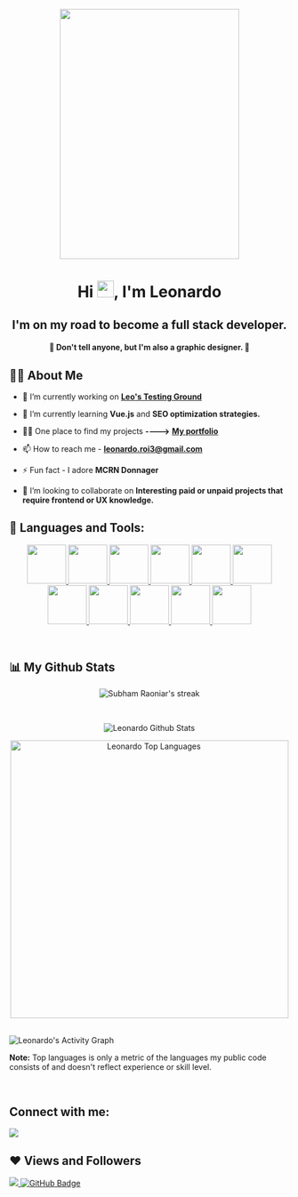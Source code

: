 <p align="center"><img width="80%"  src="https://content.techgig.com/photo/75755485/Are-you-a-programmer-You-can-make-money-with-these-12-ideas-instantly.jpg" width=30px height="450px"/></p>

<h1 align="center">Hi <img src="https://raw.githubusercontent.com/MartinHeinz/MartinHeinz/master/wave.gif" width="30px">, I'm Leonardo</h1>
<h2 align="center">I'm on my road to become a full stack developer.</h2>
<h4 align="center"> 🤫 Don't tell anyone, but I'm also a graphic designer. 🤫 </h4>

## 🙋‍♂️ About Me

- 🔭 I’m currently working on **<a href="https://www.leotg.com" target=_blank> **Leo's Testing Ground** </a>**

- 🌱 I’m currently learning **Vue.js** and **SEO optimization strategies.**

- 👨‍💻 One place to find my projects **---->** <a href="https://www.leotg.com"  target=_blank> **My portfolio** </a>

- 📫 How to reach me - **leonardo.roi3@gmail.com**

- ⚡ Fun fact - I adore **MCRN Donnager**

- 👯 I’m looking to collaborate on **Interesting paid or unpaid projects that require frontend or UX knowledge.**

## 🚀 Languages and Tools:

<p align="center"> 
    <a href="https://developer.mozilla.org/en-US/docs/Web/JavaScript" target="_blank"> <img src="https://img.icons8.com/color/48/000000/javascript.png" height=70px width=70px/> </a> 
    <a href="https://www.w3.org/html/" target="_blank"> <img src="https://img.icons8.com/color/48/000000/html-5.png" height=70px width=70px//> </a> 
    <a href="https://www.w3schools.com/css/" target="_blank"> <img src="https://img.icons8.com/color/48/000000/css3.png" height=70px width=70px//> </a>
    <a href="https://pinia.vuejs.org/" target="_blank"> <img src="https://pinia.vuejs.org/logo.svg" height=70px width=70px//> </a>
    <a href="https://vuejs.org/" target="_blank"> <img src="https://upload.wikimedia.org/wikipedia/commons/thumb/9/95/Vue.js_Logo_2.svg/640px-Vue.js_Logo_2.svg.png" height=70px width=70px//> </a>
    <a href="https://pinia.vuejs.org/" target="_blank"> <img src="https://pinia.vuejs.org/logo.svg" height=70px width=70px//> </a>
    <a href="https://sass-lang.com//" target="_blank"> <img src="https://cdn.freebiesupply.com/logos/large/2x/sass-1-logo-png-transparent.png" height=70px width=70px//> </a>
    <a href="https://webpack.js.org/" target="_blank"> <img src="https://raw.githubusercontent.com/webpack/media/master/logo/icon.png" height=70px width=70px//> </a>
    <a href="https://caddyserver.com/" target="_blank"> <img src="https://www.unixmen.com/wp-content/uploads/2017/08/caddy-logo.jpg" height=70px width=70px//> </a>
    <a href="https://linuxmint.com/" target="_blank"> <img src="https://upload.wikimedia.org/wikipedia/commons/thumb/3/3f/Linux_Mint_logo_without_wordmark.svg/1200px-Linux_Mint_logo_without_wordmark.svg.png" height=70px width=70px//> </a>
    <a href="https://dotnet.microsoft.com/en-us/languages/csharp" target="_blank"> <img src="https://camo.githubusercontent.com/8d56e87edf99e89bfc457cd62462e0b7aae19e6b197b1df5c542d474d8d76f81/68747470733a2f2f646576656c6f7065722e6665646f726170726f6a6563742e6f72672f7374617469632f6c6f676f2f6373686172702e706e67" height=70px width=70px//> </a>
    
</p>

<br/>

## 📊 My Github Stats

<p align="center">
    <img title="Streak stats" alt="Subham Raoniar's streak" src="https://github-readme-streak-stats.herokuapp.com/?user=FiggyHunter&theme=midnight-purple"/>
</p>
  <br/>
    <p align="center"><img alt="Leonardo Github Stats" src="https://github-readme-stats.vercel.app/api?username=FiggyHunter&show_icons=true&count_private=true&theme=react&hide_border=true&bg_color=000000&text_color=ffffff&title_color=7234baff&icon_color=7234baff"/></p>

  <p align="center"><img alt="Leonardo Top Languages" src="https://github-readme-stats.vercel.app/api/top-langs/?username=FiggyHunter&langs_count=8&count_private=true&layout=compact&&hide_border=true&bg_color=000000&text_color=ffffff&title_color=7234baff" width = 500px /></p>
  <br/>

  <img alt="Leonardo's Activity Graph" src="https://activity-graph.herokuapp.com/graph?username=FiggyHunter&bg_color=000000&text_color=ffffff&title_color=7234baff&hide_border=true&"/>

  <p><b>Note:</b> Top languages is only a metric of the languages my public code consists of and doesn't reflect experience or skill level.</p>

<br/>

## Connect with me:

<p align="left">
<a href = "https://www.instagram.com/leonardoroic/"><img src="https://img.icons8.com/fluent/48/000000/instagram-new.png"/></a>
</p>

## ❤ Views and Followers

<a href="https://github.com/Meghna-DAS/github-profile-views-counter">
    <img src="https://komarev.com/ghpvc/?username=FiggyHunter">
</a>
<a href="https://github.com/FiggyHunter?tab=followers"><img src="https://img.shields.io/github/followers/FiggyHunter?label=Followers&style=social" alt="GitHub Badge"></a>
